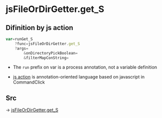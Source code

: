 # jsFileOrDirGetter.get_S

## Difinition by js action

```js.js
var=runGet_S
	?func=jsFileOrDirGetter.get_S
	?args=
		&onDirectoryPickBoolean=
		&filterMapConString=
```

- The `run` prefix on var is a process annotation, not a variable definition

- [js action](#) is annotation-oriented language based on javascript in CommandClick

## Src

-> [jsFileOrDirGetter.get_S](https://github.com/puutaro/CommandClick/blob/master/app/src/main/java/com/puutaro/commandclick/fragment_lib/terminal_fragment/js_interface/toolbar/JsFileOrDirGetter.kt#L31)


